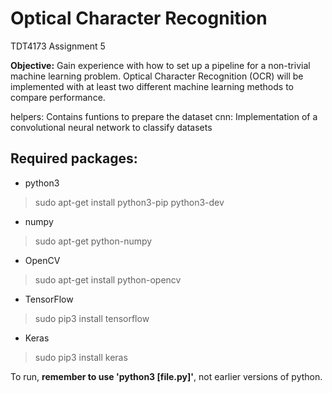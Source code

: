 # Optical Character Recognition
TDT4173 Assignment 5

**Objective:** 	Gain experience with how to set up a pipeline for a non-trivial machine learning problem. Optical Character Recognition (OCR) will be implemented with at least two different machine learning methods to compare performance.

helpers: 	Contains funtions to prepare the dataset
cnn: 		Implementation of a convolutional neural network to classify datasets



## Required packages:
- python3
> sudo apt-get install python3-pip python3-dev
- numpy
> sudo apt-get python-numpy
- OpenCV
> sudo apt-get install python-opencv
- TensorFlow
> sudo pip3 install tensorflow
- Keras
> sudo pip3 install keras



To run, **remember to use 'python3 [file.py]'**, not earlier versions of python.